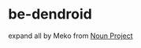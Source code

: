# be-dendroid

expand all by Meko from <a href="https://thenounproject.com/browse/icons/term/expand-all/" target="_blank" title="expand all Icons">Noun Project</a>